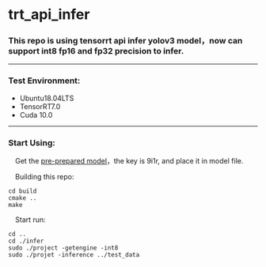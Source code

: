 # trt_api_infer
### This repo is using tensorrt api infer yolov3 model，now can support int8 fp16 and fp32 precision to infer.
------
### Test Environment:
- Ubuntu18.04LTS
- TensorRT7.0
- Cuda 10.0
------
### Start Using:
&ensp;&ensp;Get the [pre-prepared model](https://pan.baidu.com/s/1XNRdyEPsD8_MA5wlRV1rNQ)，the key is 9i1r, and place it in model file.


&ensp;&ensp;Building this repo:
```
cd build
cmake ..
make
```
&ensp;&ensp;Start run:
```
cd ..
cd ./infer
sudo ./project -getengine -int8
sudo ./projet -inference ../test_data
```

